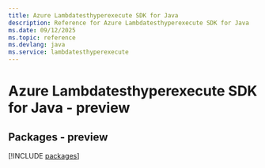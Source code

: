 ```yaml
---
title: Azure Lambdatesthyperexecute SDK for Java
description: Reference for Azure Lambdatesthyperexecute SDK for Java
ms.date: 09/12/2025
ms.topic: reference
ms.devlang: java
ms.service: lambdatesthyperexecute
---
```

# Azure Lambdatesthyperexecute SDK for Java - preview
## Packages - preview
[!INCLUDE [packages](lambdatesthyperexecute-index.md)]